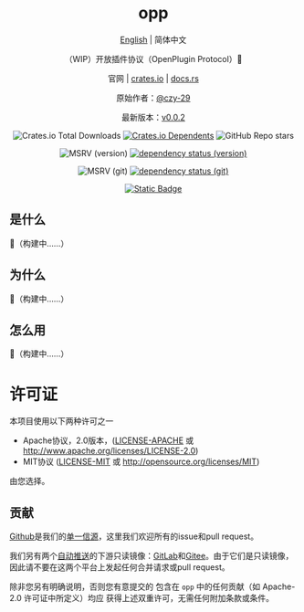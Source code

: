 <div align="center">

# opp

[English](README.md) | 简体中文

（WIP）开放插件协议（OpenPlugin Protocol）🚧

官网 | [crates.io](https://crates.io/crates/opp) | [docs.rs](https://docs.rs/opp/latest/opp)

原始作者：[@czy-29](https://github.com/czy-29)

最新版本：[v0.0.2](https://github.com/opensound-org/opp/releases/tag/v0.0.2)

![Crates.io Total Downloads](https://img.shields.io/crates/d/opp)
[![Crates.io Dependents](https://img.shields.io/crates/dependents/opp)](https://crates.io/crates/opp/reverse_dependencies)
![GitHub Repo stars](https://img.shields.io/github/stars/opensound-org/opp)

![MSRV (version)](https://img.shields.io/crates/msrv/opp/0.0.2?label=v0.0.2-msrv)
[![dependency status (version)](https://deps.rs/crate/opp/0.0.2/status.svg?subject=v0.0.2-deps)](https://deps.rs/crate/opp/0.0.2)

![MSRV (git)](https://img.shields.io/badge/git--msrv-unknown-blue)
[![dependency status (git)](https://deps.rs/repo/github/opensound-org/opp/status.svg?subject=git-deps)](https://deps.rs/repo/github/opensound-org/opp)

[![Static Badge](https://img.shields.io/badge/build_with-Rust_1.81.0-dca282)](https://blog.rust-lang.org/2024/09/05/Rust-1.81.0.html)

</div>

## 是什么
🚧（构建中……）

## 为什么
🚧（构建中……）

## 怎么用
🚧（构建中……）

# 许可证

本项目使用以下两种许可之一

 * Apache协议，2.0版本，([LICENSE-APACHE](LICENSE-APACHE) 或
   http://www.apache.org/licenses/LICENSE-2.0)
 * MIT协议 ([LICENSE-MIT](LICENSE-MIT) 或
   http://opensource.org/licenses/MIT)

由您选择。

## 贡献

[Github](https://github.com/opensound-org/opp)是我们的[单一信源](https://en.wikipedia.org/wiki/Single_source_of_truth)，这里我们欢迎所有的issue和pull request。

我们另有两个[自动推送](.github/workflows/mirror.yml)的下游只读镜像：[GitLab](https://gitlab.com/opensound-org/opp)和[Gitee](https://gitee.com/opensound-org/opp)。由于它们是只读镜像，因此请不要在这两个平台上发起任何合并请求或pull request。

除非您另有明确说明，否则您有意提交的
包含在 `opp` 中的任何贡献（如 Apache-2.0 许可证中所定义）均应
获得上述双重许可，无需任何附加条款或条件。
